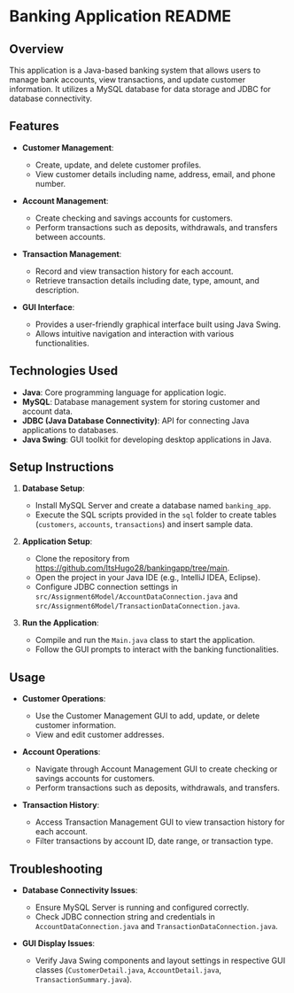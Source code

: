 # Banking Application README

## Overview
This application is a Java-based banking system that allows users to manage bank accounts, view transactions, and update customer information. It utilizes a MySQL database for data storage and JDBC for database connectivity.

## Features
- **Customer Management**:
  - Create, update, and delete customer profiles.
  - View customer details including name, address, email, and phone number.

- **Account Management**:
  - Create checking and savings accounts for customers.
  - Perform transactions such as deposits, withdrawals, and transfers between accounts.

- **Transaction Management**:
  - Record and view transaction history for each account.
  - Retrieve transaction details including date, type, amount, and description.

- **GUI Interface**:
  - Provides a user-friendly graphical interface built using Java Swing.
  - Allows intuitive navigation and interaction with various functionalities.

## Technologies Used
- **Java**: Core programming language for application logic.
- **MySQL**: Database management system for storing customer and account data.
- **JDBC (Java Database Connectivity)**: API for connecting Java applications to databases.
- **Java Swing**: GUI toolkit for developing desktop applications in Java.

## Setup Instructions
1. **Database Setup**:
   - Install MySQL Server and create a database named `banking_app`.
   - Execute the SQL scripts provided in the `sql` folder to create tables (`customers`, `accounts`, `transactions`) and insert sample data.

2. **Application Setup**:
   - Clone the repository from https://github.com/ItsHugo28/bankingapp/tree/main.
   - Open the project in your Java IDE (e.g., IntelliJ IDEA, Eclipse).
   - Configure JDBC connection settings in `src/Assignment6Model/AccountDataConnection.java` and `src/Assignment6Model/TransactionDataConnection.java`.

3. **Run the Application**:
   - Compile and run the `Main.java` class to start the application.
   - Follow the GUI prompts to interact with the banking functionalities.

## Usage
- **Customer Operations**:
  - Use the Customer Management GUI to add, update, or delete customer information.
  - View and edit customer addresses.

- **Account Operations**:
  - Navigate through Account Management GUI to create checking or savings accounts for customers.
  - Perform transactions such as deposits, withdrawals, and transfers.

- **Transaction History**:
  - Access Transaction Management GUI to view transaction history for each account.
  - Filter transactions by account ID, date range, or transaction type.

## Troubleshooting
- **Database Connectivity Issues**:
  - Ensure MySQL Server is running and configured correctly.
  - Check JDBC connection string and credentials in `AccountDataConnection.java` and `TransactionDataConnection.java`.

- **GUI Display Issues**:
  - Verify Java Swing components and layout settings in respective GUI classes (`CustomerDetail.java`, `AccountDetail.java`, `TransactionSummary.java`).

